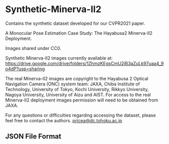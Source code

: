 # Synthetic-Minerva-II2
Contains the synthetic dataset developed for our CVPR2021 paper.

A Monocular Pose Estimation Case Study: The Hayabusa2 Minerva-II2 Deployment.

Images shared under CC0.

Synthetic Minerva-II2 images currently available at:
https://drive.google.com/drive/folders/1ZhmzKEgsCmU2jB3aZuLk97uaa4_9o4dP?usp=sharing

The real Minerva-II2 images are copyright to the Hayabusa 2 Optical Navigation Camera (ONC) system team: JAXA, Chiba Institute of Technology, University of Tokyo, Kochi University, Rikkyo University, Nagoya University, University of Aizu and AIST. For access to the real Minerva-II2 deployment images permission will need to be obtained from JAXA. 

For any questions or difficulties regarding accessing the dataset, please feel free to contact the authors. 
pricea@dc.tohoku.ac.jp

## JSON File Format

